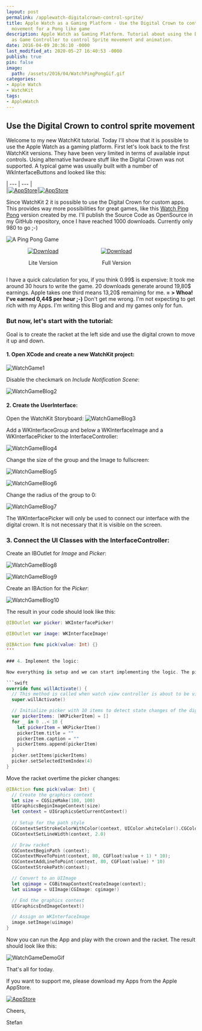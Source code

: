 ```yaml
---
layout: post
permalink: /applewatch-digitalcrown-control-sprite/
title: Apple Watch as a Gaming Platform - Use the Digital Crown to control sprite
  movement for a Pong like game
description: Apple Watch as Gaming Platform. Tutorial about using the Digital Crown
  as Game Controller to control Sprite movement and animation.
date: 2016-04-09 20:36:10 -0000
last_modified_at: 2020-05-27 16:40:53 -0000
publish: true
pin: false
image:
  path: /assets/2016/04/WatchPingPongGif.gif
categories:
- Apple Watch
- WatchKit
tags:
- AppleWatch
---
```

## Use the Digital Crown to control sprite movement

Welcome to my new WatchKit tutorial. Today I'll show that it is possible to use the Apple Watch as a gaming platform. First let's look back to the first WatchKit versions. They have been very limited in terms of available input controls. Using alternative hardware stuff like the Digital Crown was not supported. A typical game was usually built with a number of WkInterfaceButtons and looked like this:

| --- | --- |  
|[![AppStore](/assets/2016/04/Simulator-Screen-Shot-23-Apr-2016-09.40.13-1.jpg)](https://apps.apple.com/app/a-15-puzzle-game-watch-phone/id997514879)|[![AppStore](/assets/2016/04/WatchGame2.png)](https://apps.apple.com/app/a-15-puzzle-game-watch-phone/id997514879)

Since WatchKit 2 it is possible to use the Digital Crown for custom apps. This provides way more possibilities for great games, like this [Watch Ping Pong](https://apps.apple.com/app/a-ping-pong-game/id1039082864) version created by me. I'll publish the Source Code as OpenSource in my GitHub repository, once I have reached 1000 downloads. Currently only 980 to go ;-)

![A Ping Pong Game](/assets/2016/04/WatchPingPongGif.gif)

<div style="display: flex; justify-content: space-around; align-items: center;">
  <div style="text-align: center;">
    <a href="https://apps.apple.com/app/a-ping-pong-game-lite/id1155659319">
      <img src="/assets/Download.svg" alt="Download">
    </a>
    <p>Lite Version</p>
  </div>
  <div style="text-align: center;">
    <a href="https://apps.apple.com/app/a-ping-pong-game/id1039082864">
      <img src="/assets/Download.svg" alt="Download" >
    </a>
    <p>Full Version</p>
  </div>
  <div></div>
</div>

I have a quick calculation for you, if you think 0.99$ is expensive: It took me around 30 hours to write the game. 20 downloads generate around 19,80$ earnings. Apple takes one third means 13,20$ remaining for me.  **= > Whoa! I've earned 0,44$ per hour ;-)** Don't get me wrong. I'm not expecting to get rich with my Apps. I'm writing this Blog and and my games only for fun.

### But now, let's start with the tutorial:

Goal is to create the racket at the left side and use the digital crown to move it up and down.

#### 1. Open XCode and create a new WatchKit project:

![WatchGame1](/assets/2016/04/WatchGame1.png)

Disable the checkmark on _Include Notification Scene_:

![WatchGameBlog2](/assets/2016/04/WatchGameBlog2.png)

#### 2. Create the UserInterface:

Open the WatchKit Storyboard: ![WatchGameBlog3](/assets/2016/04/WatchGameBlog3-1.jpg)

Add a WKInterfaceGroup and below a WKInterfaceImage and a WKInterfacePicker to the InterfaceController:

![WatchGameBlog4](/assets/2016/04/WatchGameBlog4-1.jpg)

Change the size of the group and the Image to fullscreen:

![WatchGameBlog5](/assets/2016/04/WatchGameBlog5.png)

![WatchGameBlog6](/assets/2016/04/WatchGameBlog6.png)

Change the radius of the group to 0:

![WatchGameBlog7](/assets/2016/04/WatchGameBlog7.png)

The WKInterfacePicker will only be used to connect our interface with the digital crown. It is not necessary that it is visible on the screen.

### 3. Connect the UI Classes with the InterfaceController:

Create an IBOutlet for _Image_ and _Picker_:

![WatchGameBlog8](/assets/2016/04/WatchGameBlog8.png)


![WatchGameBlog9](/assets/2016/04/WatchGameBlog9.png)

Create an IBAction for the _Picker_:

![WatchGameBlog10](/assets/2016/04/WatchGameBlog10.png)

The result in your code should look like this:

```swift
@IBOutlet var picker: WKInterfacePicker!

@IBOutlet var image: WKInterfaceImage!

@IBAction func pick(value: Int) {}
'''

### 4. Implement the logic:

Now everything is setup and we can start implementing the logic. The picker outlet/action will provide the access to the digital crown. It must be initialized with some values first. Add this code snippet to the method willActivate():

```swift 
override func willActivate() {
  // This method is called when watch view controller is about to be visible to user
  super.willActivate()

  // Initialize picker with 10 items to detect state changes of the digital crown
  var pickerItems: [WKPickerItem] = []
  for _ in 0 ..< 10 {
    let pickerItem = WKPickerItem()
    pickerItem.title = ""
    pickerItem.caption = ""
    pickerItems.append(pickerItem)
  }
  picker.setItems(pickerItems)
  picker.setSelectedItemIndex(4)
}
```

Move the racket overtime the picker changes:

```swift
@IBAction func pick(value: Int) {
  // Create the graphics context
  let size = CGSizeMake(100, 100)
  UIGraphicsBeginImageContext(size)
  let context = UIGraphicsGetCurrentContext()
  
  // Setup for the path style
  CGContextSetStrokeColorWithColor(context, UIColor.whiteColor().CGColor)
  CGContextSetLineWidth(context, 2.0)

  // Draw racket
  CGContextBeginPath (context);
  CGContextMoveToPoint(context, 80, CGFloat(value + 1) * 10);
  CGContextAddLineToPoint(context, 80, CGFloat(value) * 10)
  CGContextStrokePath(context);

  // Convert to an UIImage
  let cgimage = CGBitmapContextCreateImage(context);
  let uiimage = UIImage(CGImage: cgimage!)

  // End the graphics context
  UIGraphicsEndImageContext()

  // Assign on WKInterfaceImage
  image.setImage(uiimage)
}
```

Now you can run the App and play with the crown and the racket. The result should look like this:

![WatchGameDemoGif](/assets/2016/04/WatchGameDemoGif.gif)

That's all for today.

If you want to support me, please download my Apps from the Apple AppStore.

[![AppStore](/assets/Download.svg)](https://apps.apple.com/developer/stefan-josten/id949662361)

Cheers,

Stefan

 
